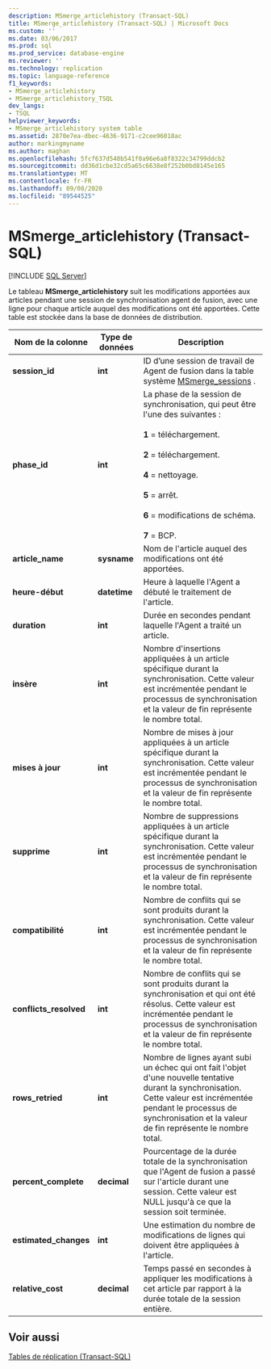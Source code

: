 ```yaml
---
description: MSmerge_articlehistory (Transact-SQL)
title: MSmerge_articlehistory (Transact-SQL) | Microsoft Docs
ms.custom: ''
ms.date: 03/06/2017
ms.prod: sql
ms.prod_service: database-engine
ms.reviewer: ''
ms.technology: replication
ms.topic: language-reference
f1_keywords:
- MSmerge_articlehistory
- MSmerge_articlehistory_TSQL
dev_langs:
- TSQL
helpviewer_keywords:
- MSmerge_articlehistory system table
ms.assetid: 2870e7ea-dbec-4636-9171-c2cee96018ac
author: markingmyname
ms.author: maghan
ms.openlocfilehash: 5fcf637d540b541f0a96e6a8f8322c34799ddcb2
ms.sourcegitcommit: dd36d1cbe32cd5a65c6638e8f252b0bd8145e165
ms.translationtype: MT
ms.contentlocale: fr-FR
ms.lasthandoff: 09/08/2020
ms.locfileid: "89544525"
---
```

# <a name="msmerge_articlehistory-transact-sql"></a>MSmerge_articlehistory (Transact-SQL)
[!INCLUDE [SQL Server](../../includes/applies-to-version/sqlserver.md)]

  Le tableau **MSmerge_articlehistory** suit les modifications apportées aux articles pendant une session de synchronisation agent de fusion, avec une ligne pour chaque article auquel des modifications ont été apportées. Cette table est stockée dans la base de données de distribution.  
  
|Nom de la colonne|Type de données|Description|  
|-----------------|---------------|-----------------|  
|**session_id**|**int**|ID d’une session de travail de Agent de fusion dans la table système [MSmerge_sessions](../../relational-databases/system-tables/msmerge-sessions-transact-sql.md) .|  
|**phase_id**|**int**|La phase de la session de synchronisation, qui peut être l'une des suivantes :<br /><br /> **1** = téléchargement.<br /><br /> **2** = téléchargement.<br /><br /> **4** = nettoyage.<br /><br /> **5** = arrêt.<br /><br /> **6** = modifications de schéma.<br /><br /> **7** = BCP.|  
|**article_name**|**sysname**|Nom de l'article auquel des modifications ont été apportées.|  
|**heure-début**|**datetime**|Heure à laquelle l'Agent a débuté le traitement de l'article.|  
|**duration**|**int**|Durée en secondes pendant laquelle l'Agent a traité un article.|  
|**insère**|**int**|Nombre d'insertions appliquées à un article spécifique durant la synchronisation. Cette valeur est incrémentée pendant le processus de synchronisation et la valeur de fin représente le nombre total.|  
|**mises à jour**|**int**|Nombre de mises à jour appliquées à un article spécifique durant la synchronisation. Cette valeur est incrémentée pendant le processus de synchronisation et la valeur de fin représente le nombre total.|  
|**supprime**|**int**|Nombre de suppressions appliquées à un article spécifique durant la synchronisation. Cette valeur est incrémentée pendant le processus de synchronisation et la valeur de fin représente le nombre total.|  
|**compatibilité**|**int**|Nombre de conflits qui se sont produits durant la synchronisation. Cette valeur est incrémentée pendant le processus de synchronisation et la valeur de fin représente le nombre total.|  
|**conflicts_resolved**|**int**|Nombre de conflits qui se sont produits durant la synchronisation et qui ont été résolus. Cette valeur est incrémentée pendant le processus de synchronisation et la valeur de fin représente le nombre total.|  
|**rows_retried**|**int**|Nombre de lignes ayant subi un échec qui ont fait l'objet d'une nouvelle tentative durant la synchronisation. Cette valeur est incrémentée pendant le processus de synchronisation et la valeur de fin représente le nombre total.|  
|**percent_complete**|**decimal**|Pourcentage de la durée totale de la synchronisation que l'Agent de fusion a passé sur l'article durant une session. Cette valeur est NULL jusqu'à ce que la session soit terminée.|  
|**estimated_changes**|**int**|Une estimation du nombre de modifications de lignes qui doivent être appliquées à l'article.|  
|**relative_cost**|**decimal**|Temps passé en secondes à appliquer les modifications à cet article par rapport à la durée totale de la session entière.|  
  
## <a name="see-also"></a>Voir aussi  
 [Tables de réplication &#40;Transact-SQL&#41;](../../relational-databases/system-tables/replication-tables-transact-sql.md)  
  
  
